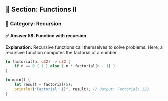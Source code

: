 ## 📘 Section: Functions II  
### 🔹 Category: Recursion  
#### ✅ Answer 58: Function with recursion

**Explanation:**
Recursive functions call themselves to solve problems. Here, a recursive function computes the factorial of a number.

```rust
fn factorial(n: u32) -> u32 {
    if n == 0 { 1 } else { n * factorial(n - 1) }
}

fn main() {
    let result = factorial(5);
    println!("Factorial: {}", result); // Output: Factorial: 120
}
```
